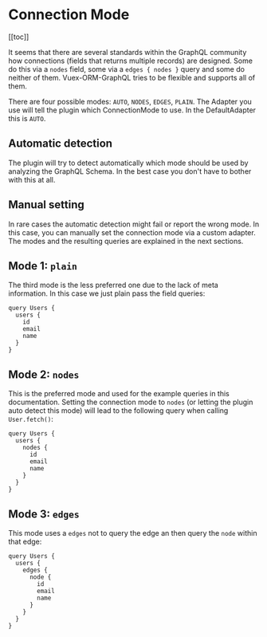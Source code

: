 # Connection Mode

[[toc]]

It seems that there are several standards within the GraphQL community how connections (fields that returns multiple
records) are designed. Some do this via a `nodes` field, some via a `edges { nodes }` query and some do neither of them.
Vuex-ORM-GraphQL tries to be flexible and supports all of them.

There are four possible modes: `AUTO`, `NODES`, `EDGES`, `PLAIN`. The Adapter you use will tell the
plugin which ConnectionMode to use. In the DefaultAdapter this is `AUTO`.


## Automatic detection

The plugin will try to detect automatically which mode should be used by analyzing the GraphQL
Schema. In the best case you don't have to bother with this at all.


## Manual setting

In rare cases the automatic detection might fail or report the wrong mode. In this case, you can
manually set the connection mode via a custom adapter. The modes and the resulting
queries are explained in the next sections.

## Mode 1: `plain` 

The third mode is the less preferred one due to the lack of meta information. In this case we just plain pass the field
queries:

```
query Users {
  users {
    id
    email
    name
  }
}
```

## Mode 2: `nodes`

This is the preferred mode and used for the example queries in this documentation. Setting the connection mode to
`nodes` (or letting the plugin auto detect this mode) will lead to the following query when calling `User.fetch()`:

```
query Users {
  users {
    nodes {
      id
      email
      name
    }
  }
}
```

 
## Mode 3: `edges` 

This mode uses a `edges` not to query the edge an then query the `node` within that edge:

```
query Users {
  users {
    edges {
      node {
        id
        email
        name
      }
    }
  }
}
```
